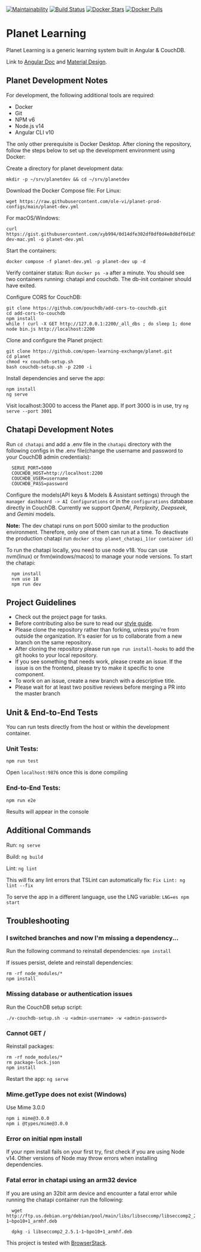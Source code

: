 [![Maintainability](https://api.codeclimate.com/v1/badges/028682cc4cd969b05280/maintainability)](https://codeclimate.com/github/open-learning-exchange/planet/maintainability)
[![Build Status](https://travis-ci.org/open-learning-exchange/planet.svg?branch=master)](https://travis-ci.org/open-learning-exchange/planet)
[![Docker Stars](https://img.shields.io/docker/stars/treehouses/planet.svg?maxAge=604800)](https://store.docker.com/community/images/treehouses/planet)
[![Docker Pulls](https://img.shields.io/docker/pulls/treehouses/planet.svg?maxAge=604800)](https://store.docker.com/community/images/treehouses/planet)


# **Planet Learning**

Planet Learning is a generic learning system built in Angular & CouchDB.

Link to [Angular Doc](https://angular.io/docs) and [Material Design](https://material.angular.io/).

## Planet Development Notes

For development, the following additional tools are required:

* Docker
* Git
* NPM v6
* Node.js v14
* Angular CLI v10

The only other prerequisite is Docker Desktop. After cloning the repository, follow the steps below to set up the development environment using Docker:

Create a directory for planet development data:
```
mkdir -p ~/srv/planetdev && cd ~/srv/planetdev
```

Download the Docker Compose file:
For Linux:
```
wget https://raw.githubusercontent.com/ole-vi/planet-prod-configs/main/planet-dev.yml
```

For macOS/Windows:
```
curl https://gist.githubusercontent.com/xyb994/0d14dfe302df0df0d4e8d8df0d1d5feb/raw/planet-dev-mac.yml -o planet-dev.yml
```

Start the containers:
```
docker compose -f planet-dev.yml -p planet-dev up -d
```

Verify container status:
Run ```docker ps -a``` after a minute. You should see two containers running: chatapi and couchdb. The db-init container should have exited.

Configure CORS for CouchDB:
```
git clone https://github.com/pouchdb/add-cors-to-couchdb.git
cd add-cors-to-couchdb
npm install
while ! curl -X GET http://127.0.0.1:2200/_all_dbs ; do sleep 1; done
node bin.js http://localhost:2200
```

Clone and configure the Planet project:
```
git clone https://github.com/open-learning-exchange/planet.git
cd planet
chmod +x couchdb-setup.sh
bash couchdb-setup.sh -p 2200 -i
```

Install dependencies and serve the app:
```
npm install
ng serve
```

Visit localhost:3000 to access the Planet app.
If port 3000 is in use, try ```ng serve --port 3001```

## Chatapi Development Notes

Run `cd chatapi` and add a .env file in the `chatapi` directory with the following configs in the .env file(change the username and password to your CouchDB admin credentials):
  ```
    SERVE_PORT=5000
    COUCHDB_HOST=http://localhost:2200
    COUCHDB_USER=username
    COUCHDB_PASS=password
  ```

Configure the models(API keys & Models & Assistant settings) through the `manager dashboard -> AI Configurations` or in the `configurations` database directly in CouchDB. Currently we support *OpenAI*, *Perplexity*, *Deepseek*, and *Gemini* models.

**Note:** The dev chatapi runs on port 5000 similar to the production environment. Therefore, only one of them can run at a time. To deactivate the production chatapi run `docker stop planet_chatapi_1(or container id)`

To run the chatapi locally, you need to use node v18. You can use nvm(linux) or fnm(windows/macos) to manage your node versions. To start the chatapi:
```
  npm install
  nvm use 18
  npm run dev
```

## Project Guidelines

* Check out the project page for tasks.
* Before contributing also be sure to read our [style guide](Style-Guide.md).
* Please clone the repository rather than forking, unless you're from outside the organization. It's easier for us to collaborate from a new branch on the same repository.
* After cloning the repository please run `npm run install-hooks` to add the git hooks to your local repository.
* If you see something that needs work, please create an issue.  If the issue is on the frontend, please try to make it specific to one component.
* To work on an issue, create a new branch with a descriptive title.
* Please wait for at least two positive reviews before merging a PR into the master branch

## Unit & End-to-End Tests

You can run tests directly from the host or within the development container.

### Unit Tests:
```
npm run test
```
Open `localhost:9876` once this is done compiling

### End-to-End Tests:
```
npm run e2e
```
Results will appear in the console

## Additional Commands


Run: `ng serve`

Build: `ng build`

Lint: `ng lint`

This will fix any lint errors that TSLint can automatically fix:
`Fix Lint: ng lint --fix`


To serve the app in a different language, use the LNG variable:
`
LNG=es npm start
`

## Troubleshooting

### I switched branches and now I'm missing a dependency...

Run the following command to reinstall dependencies:
`
npm install
`

If issues persist, delete and reinstall dependencies:

```
rm -rf node_modules/*
npm install
````

### Missing database or authentication issues

Run the CouchDB setup script:
```
./v-couchdb-setup.sh -u <admin-username> -w <admin-password>
```
### Cannot GET /

Reinstall packages:
```
rm -rf node_modules/*
rm package-lock.json
npm install
```
Restart the app:
`
ng serve
`

### Mime.getType does not exist (Windows)
Use Mime 3.0.0
```
npm i mime@3.0.0
npm i @types/mime@3.0.0
```

### Error on initial npm install

If your npm install fails on your first try, first check if you are using Node v14. Other versions of Node may throw errors when installing dependencies.

### Fatal error in chatapi using an arm32 device

If you are using an 32bit arm device and encounter a fatal error while running the chatapi container run the following:
```
  wget http://ftp.us.debian.org/debian/pool/main/libs/libseccomp/libseccomp2_2.5.1-1~bpo10+1_armhf.deb

  dpkg -i libseccomp2_2.5.1-1~bpo10+1_armhf.deb
```

This project is tested with [BrowserStack](https://www.browserstack.com/).
